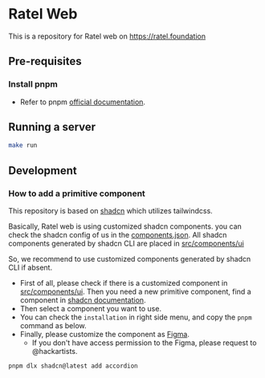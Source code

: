 # Ratel Web
This is a repository for Ratel web on https://ratel.foundation

## Pre-requisites
### Install pnpm
- Refer to pnpm [official documentation](https://pnpm.io/installation).

## Running a server

``` bash
make run
```

## Development
### How to add a primitive component
This repository is based on [shadcn](https://ui.shadcn.com/docs) which utilizes tailwindcss.

Basically, Ratel web is using customized shadcn components.
you can check the shadcn config of us in the [components.json](components.json).
All shadcn components generated by shadcn CLI are placed in [src/components/ui](src/components/ui)

So, we recommend to use customized components generated by shadcn CLI if absent.

- First of all, please check if there is a customized component in [src/components/ui](src/components/ui). Then you need a new primitive component, find a component in [shadcn documentation](https://ui.shadcn.com/docs/components). 
- Then select a component you want to use.
- You can check the `installation` in right side menu, and copy the `pnpm` command as below.
- Finally, please customize the component as [Figma](https://www.figma.com/design/YaLSz7dzRingD7CipyaC47/Ratel?node-id=1387-36270&t=2kYki60vsmefKuF4-0).
  - If you don't have access permission to the Figma, please request to @hackartists.

``` bash
pnpm dlx shadcn@latest add accordion
```

